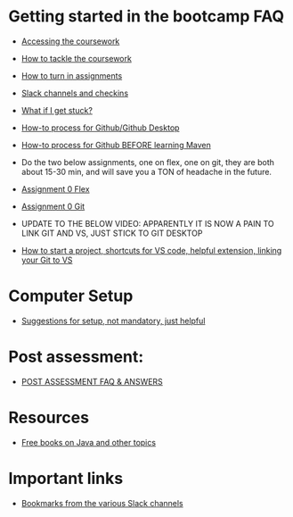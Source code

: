 # Getting started in the bootcamp FAQ
- [Accessing the coursework](../item/ACCESSING_COURSEWORK.md)
- [How to tackle the coursework](../item/HOW_TO_TACKLE_COURSEWORK.md)
- [How to turn in assignments](../item/HOW_TO_TURN_IN_ASSIGNMENTS.md)
- [Slack channels and checkins](../item/SLACK_CHANNELS_AND_CHECKINs.md)
- [What if I get stuck?](../item/WHAT_DO_I_DO_IF_IM_STUCK.md)
- [How-to process for Github/Github Desktop](../item/HOW_TO_GITHUB.md)
- [How-to process for Github BEFORE learning Maven](../item/HOW_TO_GITHUB_PRE-MAVEN.MD)

- Do the two below assignments, one on flex, one on git, they are both about 15-30 min, and will save you a TON of headache in the future.
- [Assignment 0 Flex](https://github.com/CodersCampus/Assignment0_b_flex_Template)
- [Assignment 0 Git](https://github.com/CodersCampus/Assignment0Template)

- UPDATE TO THE BELOW VIDEO: APPARENTLY IT IS NOW A PAIN TO LINK GIT AND VS, JUST STICK TO GIT DESKTOP
- [How to start a project, shortcuts for VS code, helpful extension, linking your Git to VS](https://www.loom.com/share/f03bade9b560483ab1a003b7b82375b1?sid=dd5c17e5-9aa6-462f-ac40-7008bd584dc7)

# Computer Setup
- [Suggestions for setup, not mandatory, just helpful](../item/GOOD_COMPUTER_SETUP.md)

# Post assessment:
- [POST ASSESSMENT FAQ & ANSWERS](../item/POST_ASSESSMENT_RECAP.md)

# Resources
- [Free books on Java and other topics](../item/FREE_BOOKS_ON_JAVA.md)

# Important links
- [Bookmarks from the various Slack channels](../item/IMPORTANT_LINKS.md)

